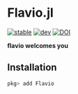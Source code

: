 # Flavio.jl

[![stable](https://img.shields.io/badge/docs-stable-9558B2.svg)](https://mrbuche.github.io/Flavio.jl/stable)
[![dev](https://img.shields.io/badge/docs-dev-9558B2.svg)](https://mrbuche.github.io/Flavio.jl/dev)
[![DOI](https://img.shields.io/badge/DOI-10.5281/zenodo.10157479-9558B2.svg)](https://doi.org/10.5281/zenodo.10157479)

**flavio welcomes you**

## Installation

```julia
pkg> add Flavio
```
